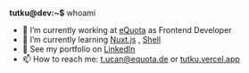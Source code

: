 **tutku@dev:~$** whoami
- 🔭 I’m currently working at [eQuota](https://equota.de) as Frontend Developer
- 🌱 I’m currently learning [Nuxt.js](https://nuxtjs.org/) , [Shell](https://www.shellscript.sh/)
- 💎 See my portfolio on [LinkedIn](https://www.linkedin.com/in/tutkuucan/)
- 📫 How to reach me: [t.ucan@equota.de](mailto:t.ucan@equota.de) or [tutku.vercel.app](https://tutku.vercel.app)
